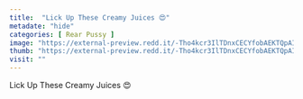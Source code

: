 ```yaml
---
title:  "Lick Up These Creamy Juices 😍"
metadate: "hide"
categories: [ Rear Pussy ]
image: "https://external-preview.redd.it/-Tho4kcr3IlTDnxCECYfobAEKTQpAIJpxkjxcU3Mhkw.jpg?auto=webp&s=25fe8ae12b108ed6c570b354494ad860bfe5663e"
thumb: "https://external-preview.redd.it/-Tho4kcr3IlTDnxCECYfobAEKTQpAIJpxkjxcU3Mhkw.jpg?width=640&crop=smart&auto=webp&s=a5ae0eb6cd730a80e0e4c85829f446b6c7bebb0f"
visit: ""
---
```

Lick Up These Creamy Juices 😍
